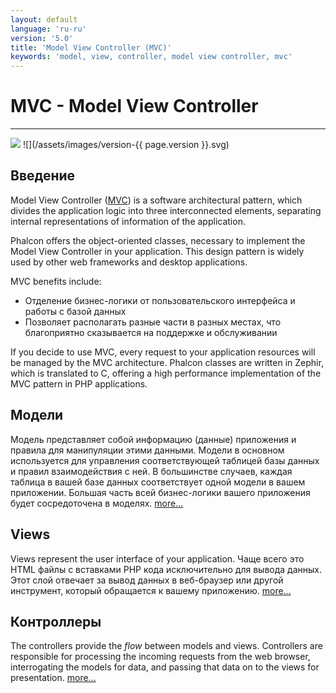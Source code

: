 ```yaml
---
layout: default
language: 'ru-ru'
version: '5.0'
title: 'Model View Controller (MVC)'
keywords: 'model, view, controller, model view controller, mvc'
---
```


# MVC - Model View Controller
- - -
![](/assets/images/document-status-under-review-red.svg) ![](/assets/images/version-{{ page.version }}.svg)

## Введение
Model View Controller ([MVC][wiki-mvc]) is a software architectural pattern, which divides the application logic into three interconnected elements, separating internal representations of information of the application.

Phalcon offers the object-oriented classes, necessary to implement the Model View Controller in your application. This design pattern is widely used by other web frameworks and desktop applications.

MVC benefits include:

* Отделение бизнес-логики от пользовательского интерфейса и работы с базой данных
* Позволяет располагать разные части в разных местах, что благоприятно сказывается на поддержке и обслуживании

If you decide to use MVC, every request to your application resources will be managed by the MVC architecture. Phalcon classes are written in Zephir, which is translated to C, offering a high performance implementation of the MVC pattern in PHP applications.

## Модели
Модель представляет собой информацию (данные) приложения и правила для манипуляции этими данными. Модели в основном используется для управления соответствующей таблицей базы данных и правил взаимодействия с ней. В большинстве случаев, каждая таблица в вашей базе данных соответствует одной модели в вашем приложении. Большая часть всей бизнес-логики вашего приложения будет сосредоточена в моделях. [more...](db-models)

## Views
Views represent the user interface of your application. Чаще всего это HTML файлы с вставками PHP кода исключительно для вывода данных. Этот слой отвечает за вывод данных в веб-браузер или другой инструмент, который обращается к вашему приложению. [more...](views)

## Контроллеры
The controllers provide the _flow_ between models and views. Controllers are responsible for processing the incoming requests from the web browser, interrogating the models for data, and passing that data on to the views for presentation. [more...](controllers)

[wiki-mvc]: https://en.wikipedia.org/wiki/Model–view–controller
